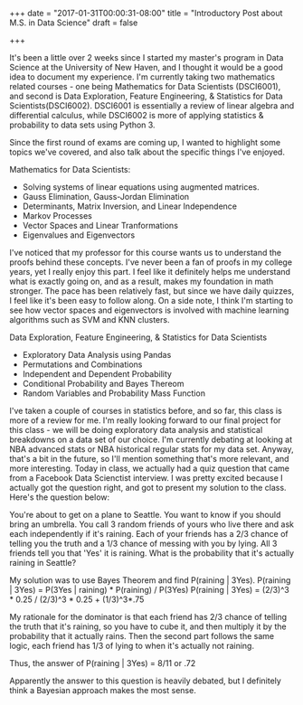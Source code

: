 +++
date = "2017-01-31T00:00:31-08:00"
title = "Introductory Post about M.S. in Data Science"
draft = false

+++

It's been a little over 2 weeks since I started my master's program in Data Science at the University of New Haven, and I thought it would be a good idea to document my experience. I'm currently taking two mathematics related courses - one being Mathematics for Data Scientists (DSCI6001), and second is Data Exploration, Feature Engineering, & Statistics for Data Scientists(DSCI6002). DSCI6001 is essentially a review of linear algebra and differential calculus, while DSCI6002 is more of applying statistics & probability to data sets using Python 3.

Since the first round of exams are coming up, I wanted to highlight some topics we've covered, and also talk about the specific things I've enjoyed.

Mathematics for Data Scientists:
- Solving systems of linear equations using augmented matrices.
- Gauss Elimination, Gauss-Jordan Elimination
- Determinants, Matrix Inversion, and Linear Independence
- Markov Processes
- Vector Spaces and Linear Tranformations
- Eigenvalues and Eigenvectors

I've noticed that my professor for this course wants us to understand the proofs behind these concepts. I've never been a fan of proofs in my college years, yet I really enjoy this part. I feel like it definitely helps me understand what is exactly going on, and as a result, makes my foundation in math stronger. The pace has been relatively fast, but since we have daily quizzes, I feel like it's been easy to follow along. On a side note, I think I'm starting to see how vector spaces and eigenvectors is involved with machine learning algorithms such as SVM and KNN clusters.

Data Exploration, Feature Engineering, & Statistics for Data Scientists
- Exploratory Data Analysis using Pandas
- Permutations and Combinations
- Independent and Dependent Probability
- Conditional Probability and Bayes Thereom
- Random Variables and Probability Mass Function

I've taken a couple of courses in statistics before, and so far, this class is more of a review for me. I'm really looking forward to our final project for this class - we will be doing exploratory data analysis and statistical breakdowns on a data set of our choice. I'm currently debating at looking at NBA advanced stats or NBA historical regular stats for my data set. Anyway, that's a bit in the future, so I'll mention something that's more relevant, and more interesting. Today in class, we actually had a quiz question that came from a Facebook Data Scienctist interview. I was pretty excited because I actually got the question right, and got to present my solution to the class. Here's the question below:

You're about to get on a plane to Seattle. You want to know if you should bring an umbrella. You call 3 random friends of yours who live there and ask each independently if it's raining. Each of your friends has a 2/3 chance of telling you the truth and a 1/3 chance of messing with you by lying. All 3 friends tell you that 'Yes' it is raining. What is the probability that it's actually raining in Seattle?

My solution was to use Bayes Theorem and find P(raining | 3Yes).
P(raining | 3Yes) = P(3Yes | raining) * P(raining) / P(3Yes)
P(raining | 3Yes) = (2/3)^3 * 0.25 / (2/3)^3 * 0.25 + (1/3)^3*.75

My rationale for the dominator is that each friend has 2/3 chance of telling the truth that it's raining, so you have to cube it, and then multiply it by the probability that it actually rains. Then the second part follows the same logic, each friend has 1/3 of lying to when it's actually not raining. 

Thus, the answer of P(raining | 3Yes) = 8/11 or .72

Apparently the answer to this question is heavily debated, but I definitely think a Bayesian approach makes the most sense.